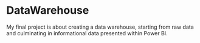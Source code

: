 # DataWarehouse
My final project is about creating a data warehouse, starting from raw data and culminating in informational data presented within Power BI.

